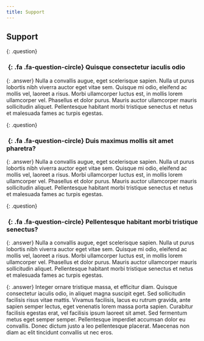 ```yaml
---
title: Support
---
```


## Support


{: .question}
### *&nbsp;*{: .fa .fa-question-circle} Quisque consectetur iaculis odio

{: .answer}
Nulla a convallis augue, eget scelerisque sapien. Nulla ut purus lobortis nibh viverra auctor eget vitae sem.
Quisque mi odio, eleifend ac mollis vel, laoreet a risus. Morbi ullamcorper luctus est, in mollis lorem ullamcorper vel.
Phasellus et dolor purus. Mauris auctor ullamcorper mauris sollicitudin aliquet.
Pellentesque habitant morbi tristique senectus et netus et malesuada fames ac turpis egestas.


{: .question}
### *&nbsp;*{: .fa .fa-question-circle} Duis maximus mollis sit amet pharetra?

{: .answer}
Nulla a convallis augue, eget scelerisque sapien. Nulla ut purus lobortis nibh viverra auctor eget vitae sem.
Quisque mi odio, eleifend ac mollis vel, laoreet a risus. Morbi ullamcorper luctus est, in mollis lorem ullamcorper vel.
Phasellus et dolor purus. Mauris auctor ullamcorper mauris sollicitudin aliquet.
Pellentesque habitant morbi tristique senectus et netus et malesuada fames ac turpis egestas.


{: .question}
### *&nbsp;*{: .fa .fa-question-circle} Pellentesque habitant morbi tristique senectus?

{: .answer}
Nulla a convallis augue, eget scelerisque sapien. Nulla ut purus lobortis nibh viverra auctor eget vitae sem.
Quisque mi odio, eleifend ac mollis vel, laoreet a risus. Morbi ullamcorper luctus est, in mollis lorem ullamcorper vel.
Phasellus et dolor purus. Mauris auctor ullamcorper mauris sollicitudin aliquet.
Pellentesque habitant morbi tristique senectus et netus et malesuada fames ac turpis egestas.

{: .answer}
Integer ornare tristique massa, et efficitur diam. Quisque consectetur iaculis odio, in aliquet magna suscipit eget.
Sed sollicitudin facilisis risus vitae mattis. Vivamus facilisis, lacus eu rutrum gravida, ante sapien semper lectus,
eget venenatis lorem massa porta sapien. Curabitur facilisis egestas erat, vel facilisis ipsum laoreet sit amet.
Sed fermentum metus eget semper semper. Pellentesque imperdiet accumsan dolor eu convallis.
Donec dictum justo a leo pellentesque placerat. Maecenas non diam ac elit tincidunt convallis ut nec eros.